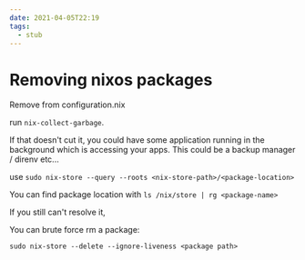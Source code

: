 ```yaml
---
date: 2021-04-05T22:19
tags: 
  - stub
---
```


# Removing nixos packages

Remove from configuration.nix

run `nix-collect-garbage`.

If that doesn't cut it, you could have some application running in the background which is accessing your apps. This could be a backup manager / direnv etc...

use `sudo nix-store --query --roots <nix-store-path>/<package-location>`

You can find package location with `ls /nix/store | rg <package-name>`

If you still can't resolve it,

You can brute force rm a package:

```
sudo nix-store --delete --ignore-liveness <package path>
```
